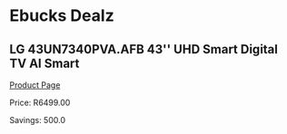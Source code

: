 
# Ebucks Dealz
## LG 43UN7340PVA.AFB 43'' UHD Smart Digital TV AI Smart
[Product Page](https://www.ebucks.com/web/shop/productSelected.do?prodId=1162676381&catId=363628279)

Price: R6499.00

Savings: 500.0


	